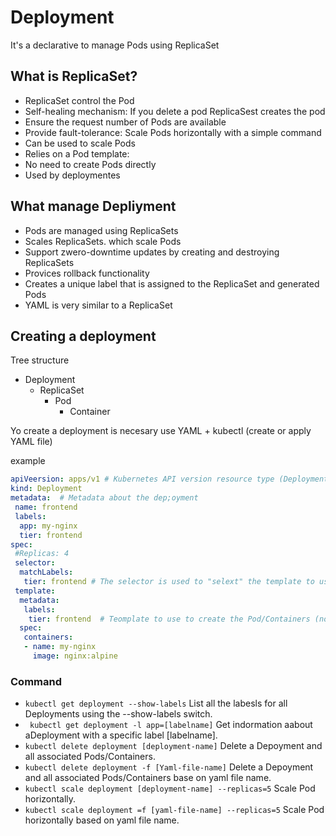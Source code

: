 # Deployment


It's a declarative to manage Pods using ReplicaSet

## What is ReplicaSet?

- ReplicaSet control the Pod
- Self-healing mechanism: If you delete a pod ReplicaSest creates the pod
- Ensure the request  number of Pods are available
- Provide fault-tolerance: Scale Pods horizontally with a simple command
- Can be used to scale Pods
- Relies on a Pod template: 
- No need to create Pods directly 
- Used by deploymentes

## What manage Depliyment
- Pods are managed using ReplicaSets
- Scales ReplicaSets. which scale Pods
- Support zwero-downtime updates by creating and destroying ReplicaSets
- Provices rollback functionality
- Creates a unique label that is assigned to the ReplicaSet and generated Pods
- YAML is very similar to a ReplicaSet

## Creating a deployment

 Tree structure 

- Deployment
    - ReplicaSet
        - Pod
            - Container

Yo create a deployment is necesary use YAML + kubectl (create or apply YAML file)

example

```yml
apiVeersion: apps/v1 # Kubernetes API version resource type (Deployment)
kind: Deployment
metadata:  # Metadata about the dep;oyment
 name: frontend
 labels:
  app: my-nginx
  tier: frontend
spec:
 #Replicas: 4
 selector:
  matchLabels:
   tier: frontend # The selector is used to "selext" the template to use (based on labels)
 template:
  metadata:
   labels:
    tier: frontend  # Teomplate to use to create the Pod/Containers (note that the selector mathces the label)
  spec:
   containers:
   - name: my-nginx
     image: nginx:alpine 

```

### Command

- `` kubectl get deployment --show-labels `` List all the labesls for all Deployments using the --show-labels switch.
- `` kubectl get deployment -l app=[labelname]`` Get indormation aabout aDeployment with a specific label [labelname].
- `` kubectl delete deployment [deployment-name] `` Delete a Depoyment and all associated Pods/Containers.
- `` kubectl delete deployment -f [Yaml-file-name] `` Delete a Depoyment and all associated Pods/Containers base on yaml file name.
- `` kubectl scale deployment [deployment-name] --replicas=5 `` Scale Pod horizontally.
- `` kubectl scale deployment =f [yaml-file-name] --replicas=5 `` Scale Pod horizontally based on yaml file name.
